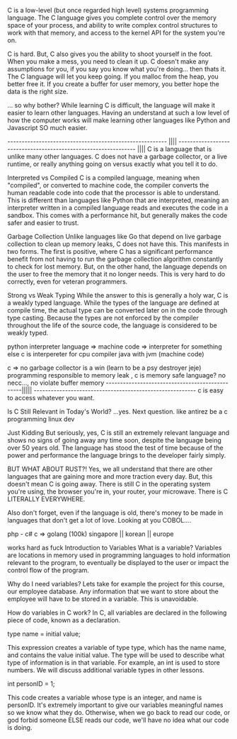 C is a low-level (but once regarded high level) systems programming language. The C language gives you complete control over the memory space of your process, and ability to write complex control structures to work with that memory, and access to the kernel API for the system you're on.

C is hard.
But, C also gives you the ability to shoot yourself in the foot. When you make a mess, you need to clean it up. C doesn't make any assumptions for you, if you say you know what you're doing... then thats it. The C language will let you keep going. If you malloc from the heap, you better free it. If you create a buffer for user memory, you better hope the data is the right size.

... so why bother?
While learning C is difficult, the language will make it easier to learn other languages. Having an understand at such a low level of how the computer works will make learning other languages like Python and Javascript SO much easier.

-------------------------------------------------------- |||| --------------------------------------------------------------- ||||
C is a language that is unlike many other languages. C does not have a garbage collector, or a live runtime, or really anything going on versus exactly what you tell it to do.

Interpreted vs Compiled
C is a compiled language, meaning when "compiled", or converted to machine code, the compiler converts the human readable code into code that the processor is able to understand. This is different than languages like Python that are interpreted, meaning an interpreter written in a compiled language reads and executes the code in a sandbox. This comes with a performance hit, but generally makes the code safer and easier to trust.

Garbage Collection
Unlike languages like Go that depend on live garbage collection to clean up memory leaks, C does not have this. This manifests in two forms. The first is positive, where C has a significant performance benefit from not having to run the garbage collection algorithm constantly to check for lost memory. But, on the other hand, the language depends on the user to free the memory that it no longer needs. This is very hard to do correctly, even for veteran programmers.

Strong vs Weak Typing
While the answer to this is generally a holy war, C is a weakly typed language. While the types of the language are defined at compile time, the actual type can be converted later on in the code through type casting. Because the types are not enforced by the compiler throughout the life of the source code, the language is considered to be weakly typed.

python interpreter language =>   machine code =>   interpreter  for something else
c is interpereter for cpu  compiler
java with jvm (machine code)

c => no garbage collector is a win (learn to be a psy destroyer jeje)  programming responsible to memory leak  , c is memory safe language? no necc...,  no violate buffer memory
------------------------------------------------||||| ---------------------------------------------------------
c is easy to access whatever you want.

Is C Still Relevant in Today's World?
...yes. Next question.   like antirez be a c programming linux dev

Just Kidding
But seriously, yes, C is still an extremely relevant language and shows no signs of going away any time soon, despite the language being over 50 years old. The language has stood the test of time because of the power and performance the language brings to the developer fairly simply.

BUT WHAT ABOUT RUST?!
Yes, we all understand that there are other languages that are gaining more and more traction every day. But, this doesn't mean C is going away. There is still C in the operating system you're using, the browser you're in, your router, your microwave. There is C LITERALLY EVERYWHERE.

$$$$
Also don't forget, even if the language is old, there's money to be made in languages that don't get a lot of love. Looking at you COBOL....


php - c#
c     =>  golang (100k) singapore || korean || europe


works hard as fuck
Introduction to Variables
What is a variable?
Variables are locations in memory used in programming languages to hold information relevant to the program, to eventually be displayed to the user or impact the control flow of the program.

Why do I need variables?
Lets take for example the project for this course, our employee database. Any information that we want to store about the employee will have to be stored in a variable. This is unavoidable.

How do variables in C work?
In C, all variables are declared in the following piece of code, known as a declaration.

type name = initial value;

This expression creates a variable of type type, which has the name name, and contains the value initial value. The type will be used to describe what type of information is in that variable. For example, an int is used to store numbers. We will discuss additional variable types in other lessons.

int personID = 1;

This code creates a variable whose type is an integer, and name is personID. It's extremely important to give our variables meaningful names so we know what they do. Otherwise, when we go back to read our code, or god forbid someone ELSE reads our code, we'll have no idea what our code is doing.
